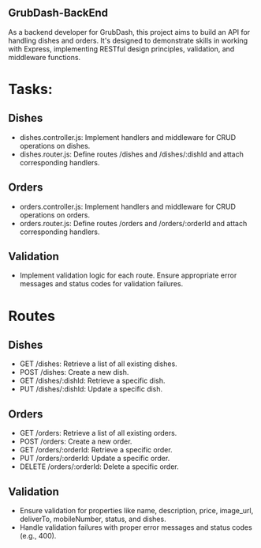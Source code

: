 ## GrubDash-BackEnd
As a backend developer for GrubDash, this project aims to build an API for handling dishes and orders. It's designed to demonstrate skills in working with Express, implementing RESTful design principles, validation, and middleware functions.

# Tasks:
## Dishes
* dishes.controller.js: Implement handlers and middleware for CRUD operations on dishes.
* dishes.router.js: Define routes /dishes and /dishes/:dishId and attach corresponding handlers.
## Orders
* orders.controller.js: Implement handlers and middleware for CRUD operations on orders.
* orders.router.js: Define routes /orders and /orders/:orderId and attach corresponding handlers.
## Validation
* Implement validation logic for each route. Ensure appropriate error messages and status codes for validation failures.

  
# Routes
## Dishes
* GET /dishes: Retrieve a list of all existing dishes.
* POST /dishes: Create a new dish.
* GET /dishes/:dishId: Retrieve a specific dish.
* PUT /dishes/:dishId: Update a specific dish.
## Orders
* GET /orders: Retrieve a list of all existing orders.
* POST /orders: Create a new order.
* GET /orders/:orderId: Retrieve a specific order.
* PUT /orders/:orderId: Update a specific order.
* DELETE /orders/:orderId: Delete a specific order.
## Validation
* Ensure validation for properties like name, description, price, image_url, deliverTo, mobileNumber, status, and dishes.
* Handle validation failures with proper error messages and status codes (e.g., 400).
